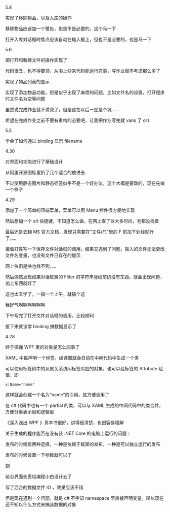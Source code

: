 5.8

实现了移除物品，以及入库的操作

移除物品应该加一个警告，但是不是必要的，这个马一下

打开入库对话框时焦点应该自动在输入框上，但也不是必要的，也是马一下

5.6

把打开和新建文件的操作实现了

代码很丑，也不得要领，从书上抄来代码能运行完事，写作业就不考虑那么多了

实现了物品列表的显示

实现了添加物品功能，但是似乎出现了麻烦的问题，比如文件名的设置，打开程序时文件名为空等问题

虽然说完成作业就不讲究了，但是这在以后一定是个坑……

希望在完成作业之前不要有重构的必要吧，让我把作业写完就 vans 了 orz

5.5

学会了如何通过 binding 显示 filename

4.30

对界面和功能进行了基础设计

从阿里开源图标里扒了几个适合的放进去

不过使用静态图片和静态标签似乎不是一个好办法，这个大概是要改的，现在先做一个样子

4.29

添加了一个简单的顶端菜单，菜单可以用 Menu 控件很方便地实现

然后想加一个 alt 快捷键，不知道怎么做，在网上查了巨大多时间，毛都没找着

最后还是去翻 MS 官方文档，发现只需要在"文件(F)"里的 F 前加下划线就行了。。。

接着打算写一下保存文件对话框的调用，结果又遇到了问题，输入的文件无法更改文件名变量，也没有文件已存在的提示

网上依旧是啥也找不到。。。

然后偶然发现如果对话框类的 Filter 的字符串竖线前边没有东西，就会出现问题，加上东西就好了

这也太玄学了，一搞一个上午，就搞个这

我好气啊啊啊啊啊啊

下午写完了打开文件对话框的调用，比较顺利

接下来就该学 binding 搞数据显示了

4.28

终于搞懂 WPF 里的对象是怎么回事了

XAML 中每声明一个标签，编译器就会自动在中间代码中生成一个类

可以使用标签树中的从属关系访问标签对应的对象，也可以给标签的 Attribute 赋值，即

`x:Name="name"`

这样就会创建一个名为“name”的引用，就方便调用了

在 c# 代码中也有一个 partial 的类，可以与 XAML 生成的中间代码中的类合并，方便分离表示层和逻辑层

《深入浅出 WPF 》真本书很好，讲得很清楚，也很容易理解

关于生成的程序能否在没有装 .NET Core 的电脑上运行的问题：

发布的时候有两种选择，一种是依赖于框架的发布，一种是可以独立运行的发布

发布的时候设置一下参数就可以了

割

前台界面先丢给编程小白设计去了

写了后台的数据文件 IO ，效果应该不错

但是现在遇到一个问题，就是 c# 不字词 namespace 里直接声明变量，所以现在还不知以什么方式来搞装数据的对象